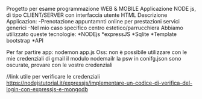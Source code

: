 Progetto per esame programmazione WEB & MOBILE
Applicazione NODE js, di tipo CLIENT/SERVER  con interfaccia utente HTML
Descrizione Applicazion:
-Prenotazione appuntamnti online per prestazioni servici generici
-Nel mio caso specifico centro estetico/parrucchiera
Abbiamo utilizzato queste tecnologie:
*NODEjs
*expressJS
*Sqlite
*Template bootstrap
*API 



Per far partire app:
nodemon app.js
Oss: non è possibile utilizzare con le mie credenziali di gmail il modulo nodemailr
la psw in conifg.json sono oscurate, provare con le vostre credenziali

//link utile per verificare le credenziali
https://nodejstutorial.it/expressjs/implementare-un-codice-di-verifica-del-login-con-expressjs-e-mongodb